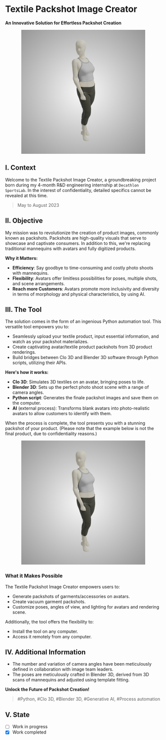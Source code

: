 # Textile Packshot Image Creator

**An Innovative Solution for Effortless Packshot Creation**

<p align="center">
  <img width="400" alt="Packshot_example" src="assets/Packshot_example.png">
</p>

## I. Context

Welcome to the Textile Packshot Image Creator, a groundbreaking project born during my 4-month R&D engineering internship at `Decathlon SportsLab`. In the interest of confidentiality, detailed specifics cannot be revealed at this time.

> May to August 2023

## II. Objective

My mission was to revolutionize the creation of product images, commonly known as packshots. Packshots are high-quality visuals that serve to showcase and captivate consumers. In addition to this, we're replacing traditional mannequins with avatars and fully digitized products.

**Why it Matters:**
- **Efficiency**: Say goodbye to time-consuming and costly photo shoots with mannequins.
- **Flexibility**: Avatars offer limitless possibilities for poses, multiple shots, and scene arrangements.
- **Reach more Customers**: Avatars promote more inclusivity and diversity in terms of morphology and physical characteristics, by using AI.

## III. The Tool

The solution comes in the form of an ingenious Python automation tool. This versatile tool empowers you to:

- Seamlessly upload your textile product, input essential information, and watch as your packshot materializes.
- Create captivating avatar/textile product packshots from 3D product renderings.
- Build bridges between Clo 3D and Blender 3D software through Python scripts, utilizing their APIs.

**Here's how it works:**

- **Clo 3D**: Simulates 3D textiles on an avatar, bringing poses to life.
- **Blender 3D**: Sets up the perfect photo shoot scene with a range of camera angles.
- **Python script**: Generates the finale packshot images and save them on the computer.
- **AI** (external process): Transforms blank avatars into photo-realistic avatars to allow customers to identify with them.

When the process is complete, the tool presents you with a stunning packshot of your product. (Please note that the example below is not the final product, due to confidentiality reasons.)

<p align="center">
  <img width="400" alt="Packshot_example" src="assets/Packshot_example.png">
</p>

### What it Makes Possible

The Textile Packshot Image Creator empowers users to:

- Generate packshots of garments/accessories on avatars.
- Create vacuum garment packshots.
- Customize poses, angles of view, and lighting for avatars and rendering scene.

Additionally, the tool offers the flexibility to:

- Install the tool on any computer.
- Access it remotely from any computer.

## IV. Additional Information

- The number and variation of camera angles have been meticulously defined in collaboration with image team leaders.
- The poses are meticulously crafted in Blender 3D, derived from 3D scans of mannequins and adjusted using template fitting.

**Unlock the Future of Packshot Creation!**

> #Python, #Clo 3D, #Blender 3D, #Generative AI, #Process automation

## V. State
- [ ] Work in progress
- [X] Work completed
